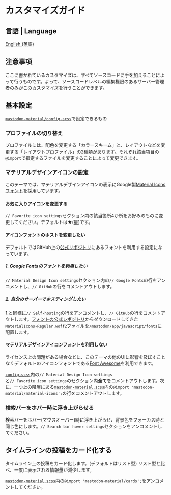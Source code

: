 # カスタマイズガイド

## 言語 | Language

[English (英語)](customization_guide.md)

## 注意事項

ここに書かれているカスタマイズは、すべてソースコードに手を加えることによって行うものです。よって、ソースコードレベルの編集権限のあるサーバー管理者のみがこのカスタマイズを行うことができます。

## 基本設定

[`mastodon-material/config.scss`](../src/mastodon-material/config.scss)で設定できるもの

### プロファイルの切り替え

プロファイルには、配色を変更する「カラースキーム」と、レイアウトなどを変更する「レイアウトプロファイル」の2種類があります。それぞれ該当項目の`@import`で指定するファイルを変更することによって変更できます。

### マテリアルデザインアイコンの設定

このテーマでは、マテリアルデザインアイコンの表示にGoogle製[Material Iconsフォント](https://google.github.io/material-design-icons/#icon-font-for-the-web)を採用しています。

#### お気に入りアイコンを変更する

`// Favorite icon settings`セクション内の該当箇所4か所をお好みのものに変更してください。デフォルトは★(星)です。

#### アイコンフォントのホストを変更したい

デフォルトではGitHub上の[公式リポジトリ](https://github.com/google/material-design-icons)にあるフォントを利用する設定になっています。

##### 1. Google Fontsのフォントを利用したい

`// Material Design Icon settings`セクション内の`// Google Fonts`の行をアンコメントし、`// GitHub`の行をコメントアウトします。

##### 2. 自分のサーバーでホスティングしたい

1.と同様に`// Self-hosting`の行をアンコメントし、`// GitHub`の行をコメントアウトします。[フォントの公式レポジトリ](https://raw.githubusercontent.com/google/material-design-icons/master/iconfont/MaterialIcons-Regular.woff2)からダウンロードしてきた`MaterialIcons-Regular.woff2`ファイルを`/mastodon/app/javascript/fonts`に配置します。

#### マテリアルデザインアイコンフォントを利用しない

ライセンス上の問題がある場合などに、このテーマの他のUIに影響を及ぼすことなくデフォルトのアイコンフォントである[Font Awesome](https://fontawesome.com/)を利用できます。

[`config.scss`](../src/mastodon-material/config.scss)内の`// Material Design Icon settings`と`// Favorite icon settings`のセクション内**全て**をコメントアウトします。次に、一つ上の階層にある[`mastodon-material.scss`](../src/mastodon-material.scss)内の`@import 'mastodon-material/material-icons';`の行をコメントアウトします。

### 検索バーをホバー時に浮き上がらせる

検索バーをホバー(マウスオーバー)時に浮き上がらせ、背景色をフォーカス時と同じ色にします。`// Search bar hover settings`セクションをアンコメントしてください。

## タイムラインの投稿をカード化する

タイムライン上の投稿をカード化します。(デフォルトはリスト型) リスト型と比べ、一度に表示される情報量が減少します。

[`mastodon-material.scss`](../src/mastodon-material.scss)内の`@import 'mastodon-material/cards';`をアンコメントしてください。
